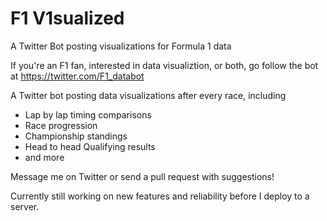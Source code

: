 # F1 V1sualized
A Twitter Bot posting visualizations for Formula 1 data

If you're an F1 fan, interested in data visualiztion, or both, go follow the bot at https://twitter.com/F1_databot

A Twitter bot posting data visualizations after every race, including

- Lap by lap timing comparisons
- Race progression
- Championship standings
- Head to head Qualifying results
- and more

Message me on Twitter or send a pull request with suggestions!

Currently still working on new features and reliability before I deploy to a server.
